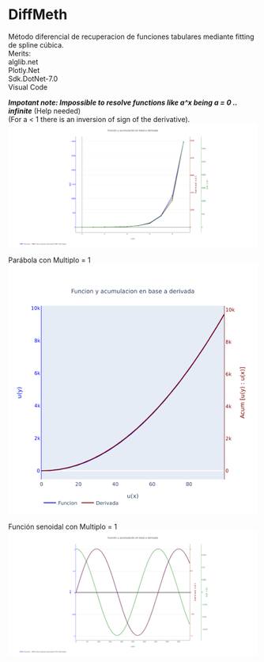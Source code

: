 # DiffMeth
Método diferencial de recuperacion de funciones tabulares mediante fitting de spline cúbica.   
Merits:   
alglib.net   
Plotly.Net   
Sdk.DotNet-7.0   
Visual Code      
   
___Impotant note: Impossible to resolve functions like  a^x  being  a = 0 .. infinite___ (Help needed)  
(For a < 1 there is an inversion of sign of the derivative).   
![test3](/images/newplot3.png)   
   
Parábola con Multiplo = 1   
![test](/images/newplot.png)  
  
Función senoidal con Multiplo = 1 
![test2](/images/newplot2.png)  
